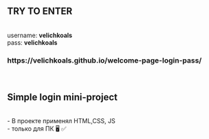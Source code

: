 <h2>TRY TO ENTER</h2> <br>
username: <strong>velichkoals</strong> <br>
pass: <strong>velichkoals</strong>
<h3>https://velichkoals.github.io/welcome-page-login-pass/</h3> <br>
<h2>Simple login mini-project</h2> <br>
- В проекте применял  HTML,CSS, JS <br>
- только для ПК 🖥 ✅
